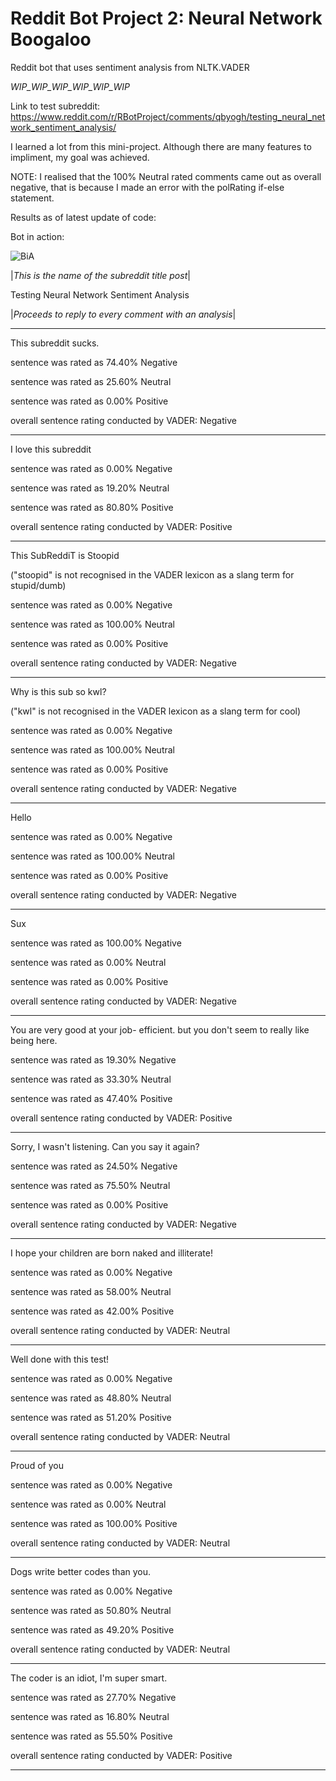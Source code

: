 # Reddit Bot Project 2: Neural Network Boogaloo
Reddit bot that uses sentiment analysis from NLTK.VADER 

*WIP_WIP_WIP_WIP_WIP_WIP*

Link to test subreddit:
https://www.reddit.com/r/RBotProject/comments/qbyogh/testing_neural_network_sentiment_analysis/

I learned a lot from this mini-project.
Although there are many features to impliment, my goal was achieved.

NOTE: I realised that the 100% Neutral rated comments came out as overall negative, that is because I made an error with the polRating if-else statement.

Results as of latest update of code:

Bot in action:

![BiA](https://user-images.githubusercontent.com/92753848/138160873-c6a0ba33-d04e-4c2a-82f0-4c6125863332.PNG)


|*This is the name of the subreddit title post*|

Testing Neural Network Sentiment Analysis

|*Proceeds to reply to every comment with an analysis*|

*******************************
This subreddit sucks.

sentence was rated as 74.40% Negative

sentence was rated as 25.60% Neutral

sentence was rated as 0.00% Positive

overall sentence rating conducted by VADER: Negative
*******************************
I love this subreddit

sentence was rated as 0.00% Negative

sentence was rated as 19.20% Neutral

sentence was rated as 80.80% Positive

overall sentence rating conducted by VADER: Positive
*******************************
This SubReddiT is Stoopid

("stoopid" is not recognised in the VADER lexicon as a slang term for stupid/dumb)

sentence was rated as 0.00% Negative

sentence was rated as 100.00% Neutral

sentence was rated as 0.00% Positive

overall sentence rating conducted by VADER: Negative
*******************************
Why is this sub so kwl?

("kwl" is not recognised in the VADER lexicon as a slang term for cool)

sentence was rated as 0.00% Negative

sentence was rated as 100.00% Neutral

sentence was rated as 0.00% Positive

overall sentence rating conducted by VADER: Negative
*******************************
Hello

sentence was rated as 0.00% Negative

sentence was rated as 100.00% Neutral

sentence was rated as 0.00% Positive

overall sentence rating conducted by VADER: Negative
*******************************
Sux

sentence was rated as 100.00% Negative

sentence was rated as 0.00% Neutral

sentence was rated as 0.00% Positive

overall sentence rating conducted by VADER: Negative
*******************************
You are very good at your job- efficient. but you don't seem to really like being here.

sentence was rated as 19.30% Negative

sentence was rated as 33.30% Neutral

sentence was rated as 47.40% Positive

overall sentence rating conducted by VADER: Positive
*******************************
Sorry, I wasn't listening. Can you say it again?

sentence was rated as 24.50% Negative

sentence was rated as 75.50% Neutral

sentence was rated as 0.00% Positive

overall sentence rating conducted by VADER: Negative
*******************************
I hope your children are born naked and illiterate!

sentence was rated as 0.00% Negative

sentence was rated as 58.00% Neutral

sentence was rated as 42.00% Positive

overall sentence rating conducted by VADER: Neutral
*******************************
Well done with this test!

sentence was rated as 0.00% Negative

sentence was rated as 48.80% Neutral

sentence was rated as 51.20% Positive

overall sentence rating conducted by VADER: Neutral
*******************************
Proud of you

sentence was rated as 0.00% Negative

sentence was rated as 0.00% Neutral

sentence was rated as 100.00% Positive

overall sentence rating conducted by VADER: Neutral
*******************************
Dogs write better codes than you.

sentence was rated as 0.00% Negative

sentence was rated as 50.80% Neutral

sentence was rated as 49.20% Positive

overall sentence rating conducted by VADER: Neutral
*******************************
The coder is an idiot, I'm super smart.

sentence was rated as 27.70% Negative

sentence was rated as 16.80% Neutral

sentence was rated as 55.50% Positive

overall sentence rating conducted by VADER: Positive
*******************************
